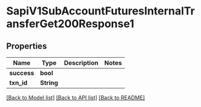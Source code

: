 # SapiV1SubAccountFuturesInternalTransferGet200Response1

## Properties

Name | Type | Description | Notes
------------ | ------------- | ------------- | -------------
**success** | **bool** |  | 
**txn_id** | **String** |  | 

[[Back to Model list]](../README.md#documentation-for-models) [[Back to API list]](../README.md#documentation-for-api-endpoints) [[Back to README]](../README.md)


